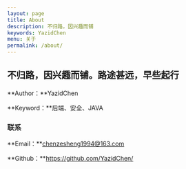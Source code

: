 ```yaml
---
layout: page
title: About
description: 不归路，因兴趣而铺
keywords: YazidChen
menu: 关于
permalink: /about/
---
```


## 不归路，因兴趣而铺。路途甚远，早些起行 ##

**Author：**YazidChen

**Keyword：**后端、安全、JAVA

### 联系 ###

**Email：**chenzesheng1994@163.com

**Github：**https://github.com/YazidChen/




